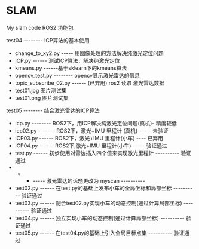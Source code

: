 # SLAM
My slam code 
ROS2 功能包

  test04 -------- ICP算法的基本使用
   + change_to_xy2.py ----- 用图像处理的方法解决纯激光定位问题
   + ICP.py ------ 测试ICP算法，解决纯激光定位
   + kmeans.py ------基于sklearn下的kmeans算法
   + opencv_test.py -------- opencv显示激光雷达的信息
   + topic_subscribe_02.py ------ (已弃用) ros2 读取 激光雷达数据
   + test01.jpg 图片测试集
   + test01.png 图片测试集
  
  test05 -------- 结合激光雷达的ICP算法 
   + Icp.py -------- ROS2下，用ICP解决纯激光定位问题(真机)-  精度较低
   + icp02.py ------- ROS2下，激光+IMU 里程计 (真机) -----  未验证
   + ICP03.py ------ ROS2下，激光+IMU 里程计(小车) ----     已弃用
   + ICP04.py ------ ROS2下,激光+IMU 里程计(小车) -----     验证通过
   + test.py ------ 初步使用对雷达插入四个值来实现激光里程计 ----------  验证通过
   + + + ----- 激光雷达的话题更改为 myscan ---------- 
   + test02.py ------ 在test.py的基础上发布小车的全局坐标和局部坐标 ----------  验证通过
   + test03.py ------ 配合test02.py实现小车的动态控制(通过计算局部坐标) ----------  验证通过
   + test04.py ------ 独立实现小车的动态控制(通过计算局部坐标) ----------  验证通过
   + test05.py ------ 在test04.py的基础上引入全局目标点集 ----------  验证通过
   
   
 
